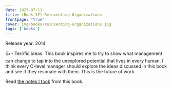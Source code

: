 ```yaml
---
date: 2023-07-11
title: (Book 37) Reinventing Organizations
frontpage: "true"
cover: img/books/reinventing-organizations.jpg
tags: ['books']
---
```


Release year: 2014

👍 - Terrific ideas. This book inspires me to try to show what management can change to tap into the unexplored potential that lives in every human. I think every C-level manager should explore the ideas discussed in this book and see if they resonate with them. This is the future of work.

Read [the notes I took](/books/reinventing-organizations.pdf) from this book.
